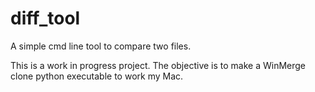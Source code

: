 # diff_tool
A simple cmd line tool to compare two files. 

This is a work in progress project. The objective is to make a WinMerge clone python executable to work my Mac.
